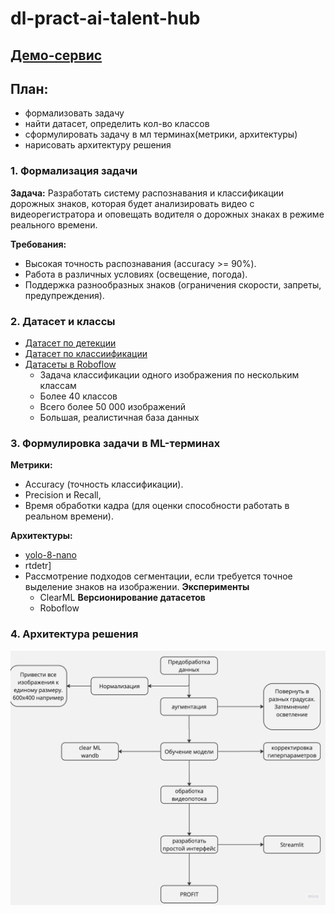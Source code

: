 # dl-pract-ai-talent-hub

## [Демо-сервис](https://dl-pract-ai-talent-app-hdw3tv4udwhtcokfp76keb.streamlit.app/)

## План:
- формализовать задачу
- найти датасет, определить кол-во классов
- сформулировать задачу в мл терминах(метрики, архитектуры)
- нарисовать архитектуру решения 



### 1. Формализация задачи

**Задача:** Разработать систему распознавания и классификации дорожных знаков, которая будет анализировать видео с видеорегистратора и оповещать водителя о дорожных знаках в режиме реального времени.

**Требования:**
- Высокая точность распознавания (accuracy >= 90%).
- Работа в различных условиях (освещение, погода).
- Поддержка разнообразных знаков (ограничения скорости, запреты, предупреждения).

### 2. Датасет и классы
* [Датасет по детекции](https://www.kaggle.com/datasets/watchman/rtsd-dataset)
* [Датасет по классиификации](https://www.kaggle.com/datasets/meowmeowmeowmeowmeow/gtsrb-german-traffic-sign)
* [Датасеты в Roboflow](https://universe.roboflow.com/ilya-stmnk/road-mnsrr)
  - Задача классификации одного изображения по нескольким классам
  - Более 40 классов
  - Всего более 50 000 изображений
  - Большая, реалистичная база данных

### 3. Формулировка задачи в ML-терминах

**Метрики:**
- Accuracy (точность классификации).
- Precision и Recall, 
- Время обработки кадра (для оценки способности работать в реальном времени).

**Архитектуры:**
- [yolo-8-nano](https://github.com/Rustemhak/dl-pract-ai-talent-hub/blob/main/road.ipynb)
- rtdetr]
- Рассмотрение подходов сегментации, если требуется точное выделение знаков на изображении.
**Эксперименты**
  - ClearML
**Версионирование датасетов**
  - Roboflow

### 4. Архитектура решения
![Архитектура решения](https://github.com/Rustemhak/dl-pract-ai-talent-hub/blob/main/architecture.jpg)

